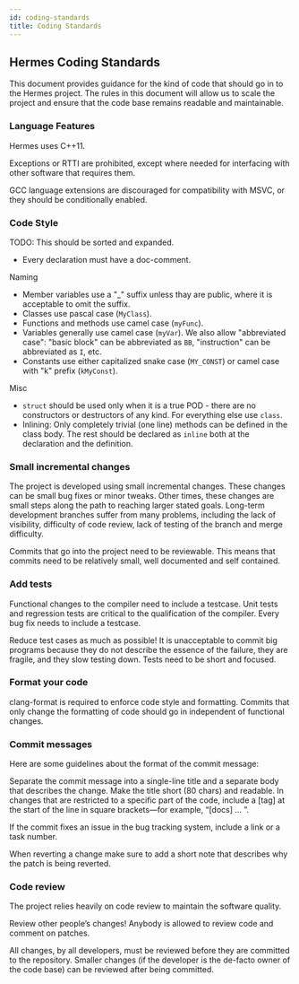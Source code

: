 ```yaml
---
id: coding-standards
title: Coding Standards
---
```


## Hermes Coding Standards

This document provides guidance for the kind of code that should go in to
the Hermes project. The rules in this document will allow us to scale the
project and ensure that the code base remains readable and maintainable.

### Language Features

Hermes uses C++11.

Exceptions or RTTI are prohibited, except where needed for
interfacing with other software that requires them.

GCC language extensions are discouraged for compatibility with MSVC, or they
should be conditionally enabled.

### Code Style

TODO: This should be sorted and expanded.

- Every declaration must have a doc-comment.

Naming

- Member variables use a "\_" suffix unless thay are public, where it is
acceptable to omit the suffix.
- Classes use pascal case (`MyClass`).
- Functions and methods use camel case (`myFunc`).
- Variables generally use camel case (`myVar`). We also allow "abbreviated
case": "basic block" can be abbreviated as `BB`, "instruction" can be
abbreviated as `I`, etc.
- Constants use either capitalized snake case (`MY_CONST`) or camel case with
"k" prefix (`kMyConst`).

Misc

- `struct` should be used only when it is a true POD - there are no constructors
or destructors of any kind. For everything else use `class`.
- Inlining: Only completely trivial (one line) methods can be defined in the
class body. The rest should be declared as `inline` both at the declaration and
the definition.

### Small incremental changes

The project is developed using small incremental changes. These changes can be
small bug fixes or minor tweaks. Other times, these changes are small steps
along the path to reaching larger stated goals. Long-term development branches
suffer from many problems, including the lack of visibility, difficulty of code
review, lack of testing of the branch and merge difficulty.

Commits that go into the project need to be reviewable. This means that commits
need to be relatively small, well documented and self contained.

### Add tests

Functional changes to the compiler need to include a testcase. Unit tests and
regression tests are critical to the qualification of the compiler. Every bug
fix needs to include a testcase.

Reduce test cases as much as possible! It is unacceptable to commit big programs
because they do not describe the essence of the failure, they are fragile, and
they slow testing down. Tests need to be short and focused.

### Format your code

clang-format is required to enforce code style and formatting.
Commits that only change the formatting of code should go in independent of
functional changes.

### Commit messages

Here are some guidelines about the format of the commit message:

Separate the commit message into a single-line title and a separate body that
describes the change. Make the title short (80 chars) and readable.  In changes
that are restricted to a specific part of the code, include a [tag] at the start
of the line in square brackets—for example, “[docs] ... ”.

If the commit fixes an issue in the bug tracking system, include a link or a
task number.

When reverting a change make sure to add a short note that describes why the
patch is being reverted.


### Code review

The project relies heavily on code review to maintain the software quality.

Review other people’s changes! Anybody is allowed to review code and comment
on patches.

All changes, by all developers, must be reviewed before they are committed to
the repository. Smaller changes (if the developer is the de-facto owner of the
code base) can be reviewed after being committed.
